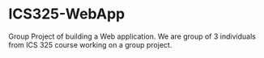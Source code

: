 # ICS325-WebApp
Group Project of building a Web application.
We are group of 3 individuals from ICS 325 course working on a group project. 
